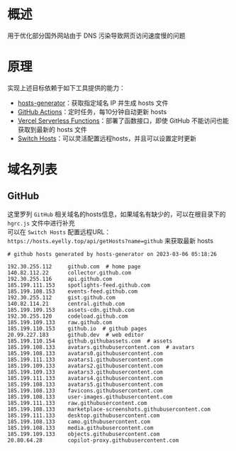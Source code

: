 
# 概述
用于优化部分国外网站由于 DNS 污染导致网页访问速度慢的问题
# 原理
实现上述目标依赖于如下工具提供的能力：
* [hosts-generator](https://github.com/eyelly-wu/hosts-generator)：获取指定域名 IP 并生成 hosts 文件
* [GitHub Actions](https://github.com/features/actions)：定时任务，每10分钟自动更新 hosts
* [Vercel Serverless Functions](https://vercel.com/docs/concepts/functions/serverless-functions)：部署了函数接口，即使 GitHub 不能访问也能获取到最新的 hosts 文件
* [Switch Hosts](https://swh.app/zh)：可以灵活配置远程hosts，并且可以设置定时更新

# 域名列表

## GitHub
这里罗列 `GitHub` 相关域名的hosts信息，如果域名有缺少的，可以在根目录下的 `hgrc.js` 文件中进行补充<br />可以在 `Switch Hosts` 配置远程URL：`https://hosts.eyelly.top/api/getHosts?name=github` 来获取最新 hosts
```text
# github hosts generated by hosts-generator on 2023-03-06 05:18:26

192.30.255.112     github.com  # home page
140.82.112.22      collector.github.com  
192.30.255.116     api.github.com  
185.199.111.153    spotlights-feed.github.com  
185.199.108.153    events-feed.github.com  
192.30.255.112     gist.github.com  
140.82.114.21      central.github.com  
185.199.109.153    assets-cdn.github.com  
192.30.255.120     codeload.github.com  
185.199.109.133    raw.github.com  
185.199.110.153    github.io  # github pages
20.99.227.183      github.dev  # web editor
185.199.110.154    github.githubassets.com  # assets
185.199.108.133    avatars.githubusercontent.com  # avatars
185.199.108.133    avatars0.githubusercontent.com  
185.199.111.133    avatars1.githubusercontent.com  
185.199.109.133    avatars2.githubusercontent.com  
185.199.109.133    avatars3.githubusercontent.com  
185.199.111.133    avatars4.githubusercontent.com  
185.199.108.133    avatars5.githubusercontent.com  
185.199.108.133    favicons.githubusercontent.com  
185.199.108.133    user-images.githubusercontent.com  
185.199.111.133    raw.githubusercontent.com  
185.199.108.133    marketplace-screenshots.githubusercontent.com  
185.199.111.133    desktop.githubusercontent.com  
185.199.108.133    camo.githubusercontent.com  
185.199.108.133    media.githubusercontent.com  
185.199.109.133    objects.githubusercontent.com  
20.80.64.28        copilot-proxy.githubusercontent.com  
```
